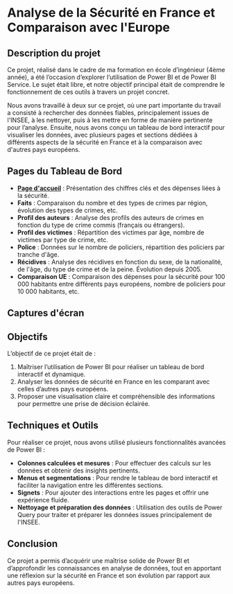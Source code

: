 # Analyse de la Sécurité en France et Comparaison avec l'Europe

## Description du projet

Ce projet, réalisé dans le cadre de ma formation en école d’ingénieur (4ème année), a été l’occasion d’explorer l’utilisation de Power BI et de Power BI Service. Le sujet était libre, et notre objectif principal était de comprendre le fonctionnement de ces outils à travers un projet concret.

Nous avons travaillé à deux sur ce projet, où une part importante du travail a consisté à rechercher des données fiables, principalement issues de l'INSEE, à les nettoyer, puis à les mettre en forme de manière pertinente pour l’analyse. Ensuite, nous avons conçu un tableau de bord interactif pour visualiser les données, avec plusieurs pages et sections dédiées à différents aspects de la sécurité en France et à la comparaison avec d'autres pays européens.

## Pages du Tableau de Bord

- **[Page d'accueil](assets/Page_home.jpeg)** : Présentation des chiffres clés et des dépenses liées à la sécurité.
- **Faits** : Comparaison du nombre et des types de crimes par région, évolution des types de crimes, etc.
- **Profil des auteurs** : Analyse des profils des auteurs de crimes en fonction du type de crime commis (français ou étrangers).
- **Profil des victimes** : Répartition des victimes par âge, nombre de victimes par type de crime, etc.
- **Police** : Données sur le nombre de policiers, répartition des policiers par tranche d'âge.
- **Récidives** : Analyse des récidives en fonction du sexe, de la nationalité, de l'âge, du type de crime et de la peine. Évolution depuis 2005.
- **Comparaison UE** : Comparaison des dépenses pour la sécurité pour 100 000 habitants entre différents pays européens, nombre de policiers pour 10 000 habitants, etc.

## Captures d'écran



## Objectifs

L’objectif de ce projet était de :
1. Maîtriser l’utilisation de Power BI pour réaliser un tableau de bord interactif et dynamique.
2. Analyser les données de sécurité en France en les comparant avec celles d’autres pays européens.
3. Proposer une visualisation claire et compréhensible des informations pour permettre une prise de décision éclairée.

## Techniques et Outils

Pour réaliser ce projet, nous avons utilisé plusieurs fonctionnalités avancées de Power BI :
- **Colonnes calculées et mesures** : Pour effectuer des calculs sur les données et obtenir des insights pertinents.
- **Menus et segmentations** : Pour rendre le tableau de bord interactif et faciliter la navigation entre les différentes sections.
- **Signets** : Pour ajouter des interactions entre les pages et offrir une expérience fluide.
- **Nettoyage et préparation des données** : Utilisation des outils de Power Query pour traiter et préparer les données issues principalement de l'INSEE.

## Conclusion

Ce projet a permis d’acquérir une maîtrise solide de Power BI et d’approfondir les connaissances en analyse de données, tout en apportant une réflexion sur la sécurité en France et son évolution par rapport aux autres pays européens.

